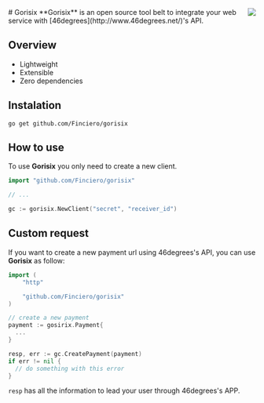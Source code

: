<img align="right" src="https://cdn-images-1.medium.com/max/800/1*NlSd8_zML3LljxAypRw64w.png">
# Gorisix
**Gorisix** is an open source tool belt to integrate your web service with [46degrees](http://www.46degrees.net/)'s API.


## Overview

* Lightweight
* Extensible
* Zero dependencies

## Instalation

```
go get github.com/Finciero/gorisix
```

## How to use

To use **Gorisix** you only need to create a new client.

```go
import "github.com/Finciero/gorisix"

// ...

gc := gorisix.NewClient("secret", "receiver_id")

```

## Custom request

If you want to create a new payment url using 46degrees's API, you can use **Gorisix** as follow:

```go
import (
    "http"

    "github.com/Finciero/gorisix"
)

// create a new payment
payment := gosirix.Payment{
  ...
}

resp, err := gc.CreatePayment(payment)
if err != nil {
  // do something with this error
}

```
`resp` has all the information to lead your user through 46degrees's APP.
